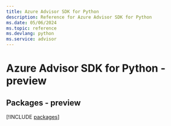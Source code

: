 ```yaml
---
title: Azure Advisor SDK for Python
description: Reference for Azure Advisor SDK for Python
ms.date: 05/06/2024
ms.topic: reference
ms.devlang: python
ms.service: advisor
---
```

# Azure Advisor SDK for Python - preview
## Packages - preview
[!INCLUDE [packages](advisor-index.md)]